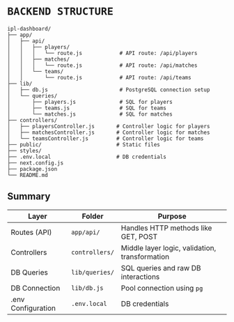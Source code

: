 # `BACKEND STRUCTURE`

```
ipl-dashboard/
├── app/
│   ├── api/
│   │   ├── players/
│   │   │   └── route.js            # API route: /api/players
│   │   ├── matches/
│   │   │   └── route.js            # API route: /api/matches
│   │   └── teams/
│   │       └── route.js            # API route: /api/teams
├── lib/
│   ├── db.js                       # PostgreSQL connection setup
│   └── queries/
│       ├── players.js              # SQL for players
│       ├── teams.js                # SQL for teams
│       └── matches.js              # SQL for matches
├── controllers/
│   ├── playersController.js       # Controller logic for players
│   ├── matchesController.js       # Controller logic for matches
│   └── teamsController.js         # Controller logic for teams
├── public/                        # Static files
├── styles/
├── .env.local                     # DB credentials
├── next.config.js
├── package.json
└── README.md
```

## Summary
| Layer              | Folder         | Purpose                                        |
| ------------------ | -------------- | ---------------------------------------------- |
| Routes (API)       | `app/api/`     | Handles HTTP methods like GET, POST            |
| Controllers        | `controllers/` | Middle layer logic, validation, transformation |
| DB Queries         | `lib/queries/` | SQL queries and raw DB interactions            |
| DB Connection      | `lib/db.js`    | Pool connection using `pg`                     |
| .env Configuration | `.env.local`   | DB credentials                                 |
